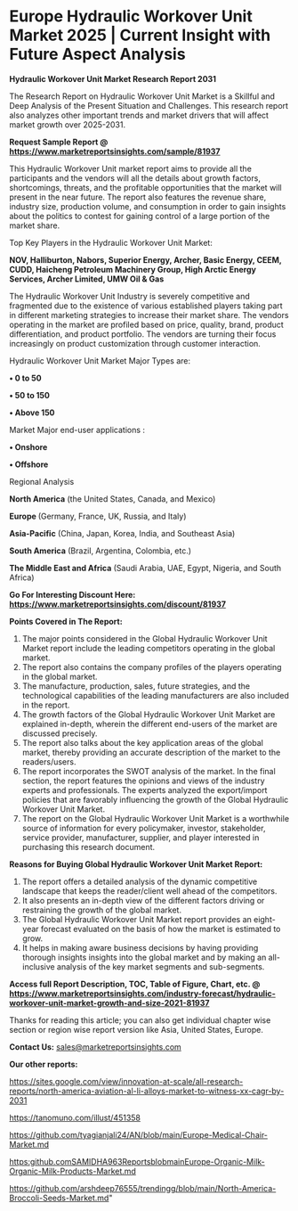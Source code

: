  # Europe Hydraulic Workover Unit Market 2025 | Current Insight with Future Aspect Analysis

<strong>Hydraulic Workover Unit Market Research Report 2031</strong>

The Research Report on Hydraulic Workover Unit Market is a Skillful and Deep Analysis of the Present Situation and Challenges. This research report also analyzes other important trends and market drivers that will affect market growth over 2025-2031.

<strong>Request Sample Report @ <a href=https://www.marketreportsinsights.com/sample/81937>https://www.marketreportsinsights.com/sample/81937</a></strong>

This Hydraulic Workover Unit market report aims to provide all the participants and the vendors will all the details about growth factors, shortcomings, threats, and the profitable opportunities that the market will present in the near future. The report also features the revenue share, industry size, production volume, and consumption in order to gain insights about the politics to contest for gaining control of a large portion of the market share.

Top Key Players in the Hydraulic Workover Unit Market:

<strong>NOV, Halliburton, Nabors, Superior Energy, Archer, Basic Energy, CEEM, CUDD, Haicheng Petroleum Machinery Group, High Arctic Energy Services, Archer Limited, UMW Oil & Gas</strong>

The Hydraulic Workover Unit Industry is severely competitive and fragmented due to the existence of various established players taking part in different marketing strategies to increase their market share. The vendors operating in the market are profiled based on price, quality, brand, product differentiation, and product portfolio. The vendors are turning their focus increasingly on product customization through customer interaction.

Hydraulic Workover Unit Market Major Types are:

<strong>• 0 to 50

• 50 to 150

• Above 150</strong>

Market Major end-user applications :

<strong>• Onshore

• Offshore</strong>

Regional Analysis

</u><strong><b>North America</b></strong> (the United States, Canada, and Mexico)

<strong><b>Europe </b></strong>(Germany, France, UK, Russia, and Italy)

<strong><b>Asia-Pacific</b></strong> (China, Japan, Korea, India, and Southeast Asia)

<strong><b>South America</b></strong> (Brazil, Argentina, Colombia, etc.)

<strong><b>The Middle East and Africa</b></strong> (Saudi Arabia, UAE, Egypt, Nigeria, and South Africa)

<strong>Go For Interesting Discount Here: <a href=https://www.marketreportsinsights.com/discount/81937>https://www.marketreportsinsights.com/discount/81937</a></strong>

<strong>Points Covered in The Report:</strong>
<ol>
  <li>The major points considered in the Global Hydraulic Workover Unit Market report include the leading competitors operating in the global market.</li>
  <li>The report also contains the company profiles of the players operating in the global market.</li>
  <li>The manufacture, production, sales, future strategies, and the technological capabilities of the leading manufacturers are also included in the report.</li>
  <li>The growth factors of the Global Hydraulic Workover Unit Market are explained in-depth, wherein the different end-users of the market are discussed precisely.</li>
  <li>The report also talks about the key application areas of the global market, thereby providing an accurate description of the market to the readers/users.</li>
  <li>The report incorporates the SWOT analysis of the market. In the final section, the report features the opinions and views of the industry experts and professionals. The experts analyzed the export/import policies that are favorably influencing the growth of the Global Hydraulic Workover Unit Market.</li>
  <li>The report on the Global Hydraulic Workover Unit Market is a worthwhile source of information for every policymaker, investor, stakeholder, service provider, manufacturer, supplier, and player interested in purchasing this research document.</li>
</ol>
<strong>Reasons for Buying Global Hydraulic Workover Unit Market Report:</strong>

<ol>
  <li>The report offers a detailed analysis of the dynamic competitive landscape that keeps the reader/client well ahead of the competitors.</li>
  <li>It also presents an in-depth view of the different factors driving or restraining the growth of the global market.</li>
  <li>The Global Hydraulic Workover Unit Market report provides an eight-year forecast evaluated on the basis of how the market is estimated to grow.</li>
  <li>It helps in making aware business decisions by having providing thorough insights insights into the global market and by making an all-inclusive analysis of the key market segments and sub-segments.</li>
</ol>
<strong>Access full Report Description, TOC, Table of Figure, Chart, etc. @ <a href=https://www.marketreportsinsights.com/industry-forecast/hydraulic-workover-unit-market-growth-and-size-2021-81937>https://www.marketreportsinsights.com/industry-forecast/hydraulic-workover-unit-market-growth-and-size-2021-81937</a></strong>


Thanks for reading this article; you can also get individual chapter wise section or region wise report version like Asia, United States, Europe.

<strong>Contact Us:</strong>
sales@marketreportsinsights.com

<strong>Our other reports:</strong>

<a href=https://sites.google.com/view/innovation-at-scale/all-research-reports/north-america-aviation-al-li-alloys-market-to-witness-xx-cagr-by-2031>https://sites.google.com/view/innovation-at-scale/all-research-reports/north-america-aviation-al-li-alloys-market-to-witness-xx-cagr-by-2031</a>

<a href=https://tanomuno.com/illust/451358>https://tanomuno.com/illust/451358</a>

<a href=https://github.com/tyagianjali24/AN/blob/main/Europe-Medical-Chair-Market.md>https://github.com/tyagianjali24/AN/blob/main/Europe-Medical-Chair-Market.md</a>

<a href=https:github.comSAMIDHA963ReportsblobmainEurope-Organic-Milk-Organic-Milk-Products-Market.md>https:github.comSAMIDHA963ReportsblobmainEurope-Organic-Milk-Organic-Milk-Products-Market.md</a>

<a href=https://github.com/arshdeep76555/trendingg/blob/main/North-America-Broccoli-Seeds-Market.md>https://github.com/arshdeep76555/trendingg/blob/main/North-America-Broccoli-Seeds-Market.md</a>"
